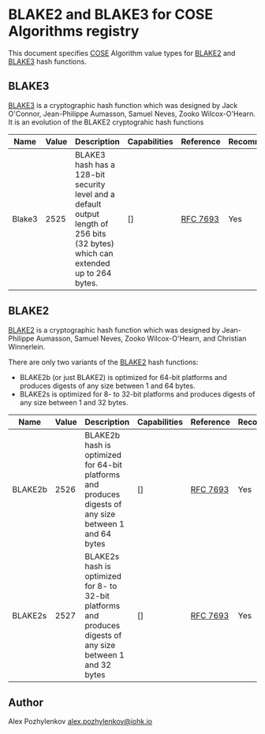 # BLAKE2 and BLAKE3 for COSE Algorithms registry

This document specifies [COSE] Algorithm value types for [BLAKE2] and [BLAKE3] hash functions.

## BLAKE3

[BLAKE3] is a cryptographic hash function which was designed by
Jack O'Connor, Jean-Philippe Aumasson, Samuel Neves, Zooko Wilcox-O'Hearn.
It is an evolution of the BLAKE2 cryptograhic hash functions

|  Name   | Value | Description | Capabilities | Reference | Recommended |
| - | - | - | - | - | - |
| Blake3 | 2525  | BLAKE3 hash has a 128-bit security level and a default output length of 256 bits (32 bytes) which can extended up to 264 bytes. | [] | [RFC 7693][BLAKE2] | Yes |

## BLAKE2

[BLAKE2] is a cryptographic hash function which was designed by
Jean-Philippe Aumasson, Samuel Neves, Zooko Wilcox-O'Hearn, and Christian Winnerlein.

There are only two variants of the [BLAKE2] hash functions:

* BLAKE2b (or just BLAKE2) is optimized for 64-bit platforms
  and produces digests of any size between 1 and 64 bytes.
* BLAKE2s is optimized for 8- to 32-bit platforms
  and produces digests of any size between 1 and 32 bytes.

|  Name   | Value | Description | Capabilities | Reference | Recommended |
| - | - | - | - | - | - |
| BLAKE2b | 2526  | BLAKE2b hash is optimized for 64-bit platforms and produces digests of any size between 1 and 64 bytes | [] | [RFC 7693][BLAKE2] | Yes |
| BLAKE2s | 2527  | BLAKE2s hash is optimized for 8- to 32-bit platforms and produces digests of any size between 1 and 32 bytes | [] | [RFC 7693][BLAKE2] | Yes |

## Author

Alex Pozhylenkov <alex.pozhylenkov@iohk.io>

[COSE]: https://datatracker.ietf.org/doc/html/rfc8152
[BLAKE3]: https://github.com/BLAKE3-team/BLAKE3-specs/blob/master/blake3.pdf
[BLAKE2]: https://datatracker.ietf.org/doc/html/rfc7693
